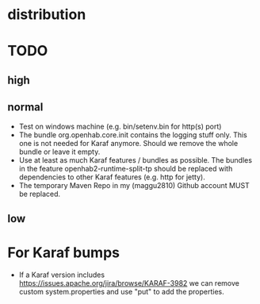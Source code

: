 # distribution

# TODO

## high

## normal

* Test on windows machine (e.g. bin/setenv.bin for http(s) port)
* The bundle org.openhab.core.init contains the logging stuff only. This one is
  not needed for Karaf anymore. Should we remove the whole bundle or leave it
  empty.
* Use at least as much Karaf features / bundles as possible.
  The bundles in the feature openhab2-runtime-split-tp should be replaced with
  dependencies to other Karaf features (e.g. http for jetty).
* The temporary Maven Repo in my (maggu2810) Github account MUST be replaced.

## low

# For Karaf bumps

* If a Karaf version includes
  https://issues.apache.org/jira/browse/KARAF-3982
  we can remove custom system.properties and use "put" to add the properties.
